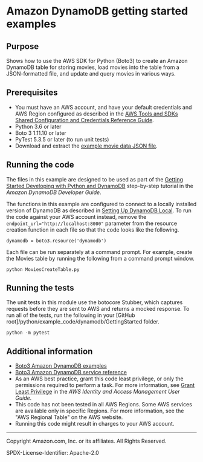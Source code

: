 # Amazon DynamoDB getting started examples

## Purpose

Shows how to use the AWS SDK for Python (Boto3) to create an Amazon DynamoDB 
table for storing movies, load movies into the table from a JSON-formatted file, 
and update and query movies in various ways.

## Prerequisites

- You must have an AWS account, and have your default credentials and AWS Region
  configured as described in the [AWS Tools and SDKs Shared Configuration and
  Credentials Reference Guide](https://docs.aws.amazon.com/credref/latest/refdocs/creds-config-files.html).
- Python 3.6 or later
- Boto 3 1.11.10 or later
- PyTest 5.3.5 or later (to run unit tests)
- Download and extract the 
  [example movie data JSON file](https://docs.aws.amazon.com/amazondynamodb/latest/developerguide/samples/moviedata.zip). 


## Running the code

The files in this example are designed to be used as part of the 
[Getting Started Developing with Python and DynamoDB](https://docs.aws.amazon.com/amazondynamodb/latest/developerguide/GettingStarted.Python.html) step-by-step
tutorial in the *Amazon DynamoDB Developer Guide*.

The functions in this example are configured to connect to a locally installed
version of DynamoDB as described in [Setting Up DynamoDB Local](https://docs.aws.amazon.com/amazondynamodb/latest/developerguide/DynamoDBLocal.html).
To run the code against your AWS account instead, remove the 
`endpoint_url="http://localhost:8000"` parameter from the resource creation 
function in each file so that the code looks like the following. 

```
dynamodb = boto3.resource('dynamodb')
``` 

Each file can be run separately at a command prompt. For example, create the
Movies table by running the following from a command prompt window.

```
python MoviesCreateTable.py
```  

## Running the tests

The unit tests in this module use the botocore Stubber, which captures requests before 
they are sent to AWS and returns a mocked response. To run all of the tests, 
run the following in your [GitHub root]/python/example_code/dynamodb/GettingStarted 
folder.

```    
python -m pytest
```

## Additional information

- [Boto3 Amazon DynamoDB examples](https://boto3.amazonaws.com/v1/documentation/api/latest/guide/dynamodb.html)
- [Boto3 Amazon DynamoDB service reference](https://boto3.amazonaws.com/v1/documentation/api/latest/reference/services/dynamodb.html)
- As an AWS best practice, grant this code least privilege, or only the 
  permissions required to perform a task. For more information, see 
  [Grant Least Privilege](https://docs.aws.amazon.com/IAM/latest/UserGuide/best-practices.html#grant-least-privilege) 
  in the *AWS Identity and Access Management 
  User Guide*.
- This code has not been tested in all AWS Regions. Some AWS services are 
  available only in specific Regions. For more information, see the 
  "AWS Regional Table" on the AWS website.
- Running this code might result in charges to your AWS account.

---
Copyright Amazon.com, Inc. or its affiliates. All Rights Reserved.

SPDX-License-Identifier: Apache-2.0
